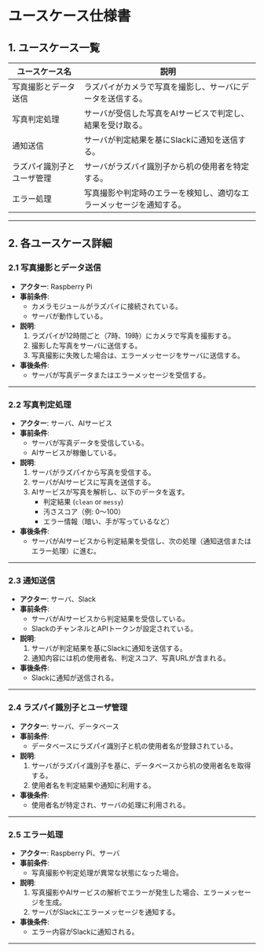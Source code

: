 # **ユースケース仕様書**

## **1. ユースケース一覧**
| ユースケース名             | 説明                                                                 |
|----------------------------|----------------------------------------------------------------------|
| 写真撮影とデータ送信       | ラズパイがカメラで写真を撮影し、サーバにデータを送信する。           |
| 写真判定処理               | サーバが受信した写真をAIサービスで判定し、結果を受け取る。           |
| 通知送信                   | サーバが判定結果を基にSlackに通知を送信する。                       |
| ラズパイ識別子とユーザ管理 | サーバがラズパイ識別子から机の使用者を特定する。                     |
| エラー処理                 | 写真撮影や判定時のエラーを検知し、適切なエラーメッセージを通知する。 |

---

## **2. 各ユースケース詳細**

### **2.1 写真撮影とデータ送信**
- **アクター**: Raspberry Pi
- **事前条件**:
  - カメラモジュールがラズパイに接続されている。
  - サーバが動作している。
- **説明**: 
  1. ラズパイが12時間ごと（7時、19時）にカメラで写真を撮影する。
  2. 撮影した写真をサーバに送信する。
  3. 写真撮影に失敗した場合は、エラーメッセージをサーバに送信する。
- **事後条件**:
  - サーバが写真データまたはエラーメッセージを受信する。

---

### **2.2 写真判定処理**
- **アクター**: サーバ、AIサービス
- **事前条件**:
  - サーバが写真データを受信している。
  - AIサービスが稼働している。
- **説明**: 
  1. サーバがラズパイから写真を受信する。
  2. サーバがAIサービスに写真を送信する。
  3. AIサービスが写真を解析し、以下のデータを返す。
     - 判定結果 (`clean` or `messy`)
     - 汚さスコア（例: 0〜100）
     - エラー情報（暗い、手が写っているなど）
- **事後条件**:
  - サーバがAIサービスから判定結果を受信し、次の処理（通知送信またはエラー処理）に進む。

---

### **2.3 通知送信**
- **アクター**: サーバ、Slack
- **事前条件**:
  - サーバがAIサービスから判定結果を受信している。
  - SlackのチャンネルとAPIトークンが設定されている。
- **説明**: 
  1. サーバが判定結果を基にSlackに通知を送信する。
  2. 通知内容には机の使用者名、判定スコア、写真URLが含まれる。
- **事後条件**:
  - Slackに通知が送信される。

---

### **2.4 ラズパイ識別子とユーザ管理**
- **アクター**: サーバ、データベース
- **事前条件**:
  - データベースにラズパイ識別子と机の使用者名が登録されている。
- **説明**: 
  1. サーバがラズパイ識別子を基に、データベースから机の使用者名を取得する。
  2. 使用者名を判定結果や通知に利用する。
- **事後条件**:
  - 使用者名が特定され、サーバの処理に利用される。

---

### **2.5 エラー処理**
- **アクター**: Raspberry Pi、サーバ
- **事前条件**:
  - 写真撮影や判定処理が異常な状態になった場合。
- **説明**: 
  1. 写真撮影やAIサービスの解析でエラーが発生した場合、エラーメッセージを生成。
  2. サーバがSlackにエラーメッセージを通知する。
- **事後条件**:
  - エラー内容がSlackに通知される。

---
